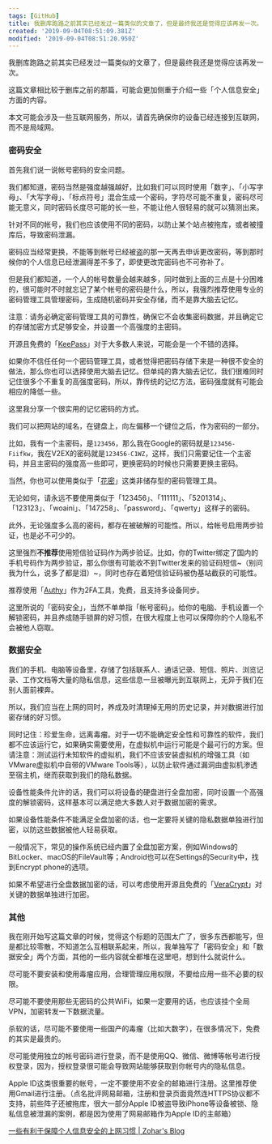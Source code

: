 ```yaml
---
tags: [GitHub]
title: 我删库跑路之前其实已经发过一篇类似的文章了，但是最终我还是觉得应该再发一次。
created: '2019-09-04T08:51:09.381Z'
modified: '2019-09-04T08:51:20.950Z'
---
```


我删库跑路之前其实已经发过一篇类似的文章了，但是最终我还是觉得应该再发一次。

这篇文章相比较于删库之前的那篇，可能会更加侧重于介绍一些「个人信息安全」方面的内容。

本文可能会涉及一些互联网服务，所以，请首先确保你的设备已经连接到互联网，而不是局域网。

### 密码安全

首先我们说一说帐号密码的安全问题。

我们都知道，密码当然是强度越强越好，比如我们可以同时使用「数字」、「小写字母」、「大写字母」、「标点符号」混合生成一个密码，字符尽可能不重复，密码尽可能无意义，同时密码长度尽可能的长一些，不能让他人很轻易的就可以猜测出来。

针对不同的帐号，我们也应该使用不同的密码，以防止某个站点被拖库，或者被撞库后，导致密码泄漏。

密码应当经常更换，不能等到帐号已经被盗的那一天再去申诉更改密码，等到那时候你的个人信息已经泄漏得差不多了，即使更改完密码也不可弥补了。

但是我们都知道，一个人的帐号数量会越来越多，同时做到上面的三点是十分困难的，很可能时不时就忘记了某个帐号的密码是什么，所以，我强烈推荐使用专业的密码管理工具管理密码，生成随机密码并安全存储，而不是靠大脑去记忆。

注意：请务必确定密码管理工具的可靠性，确保它不会收集密码数据，并且确定它的存储加密方式足够安全，并设置一个高强度的主密码。

开源且免费的「[KeePass](https://keepass.info/)」对于大多数人来说，可能会是一个不错的选择。

如果你不信任任何一个密码管理工具，或者觉得把密码存储下来是一种很不安全的做法，那么你也可以选择使用大脑去记忆。但单纯的靠大脑去记忆，我们很难同时记住很多个不重复的高强度密码，所以，靠传统的记忆方法，密码强度就有可能会相应的降低一些。

这里我分享一个很实用的记忆密码的方式。

我们可以把网站的域名，在键盘上，向左偏移一个键位之后，作为密码的一部分。

比如，我有一个主密码，是`123456`，那么我在Google的密码就是`123456-Fiifkw`，我在V2EX的密码就是`123456-C1WZ`，这样，我们只需要记住一个主密码，并且主密码的强度高一些即可，更换密码的时候也只需要更换主密码。

当然，你也可以使用类似于「[花密](https://flowerpassword.com/)」这类非储存型的密码管理工具。

无论如何，请永远不要使用类似于「123456」、「111111」、「5201314」、「123123」、「woaini」、「147258」、「password」、「qwerty」这样子的密码。

此外，无论强度多么高的密码，都存在被破解的可能性。所以，给帐号启用两步验证，也是必不可少的。

这里强烈**不推荐**使用短信验证码作为两步验证。比如，你的Twitter绑定了国内的手机号码作为两步验证，那么你很有可能收不到Twitter发来的验证码短信~（别问我为什么，说多了都是泪）~，同时也存在着短信验证码被伪基站截获的可能性。

推荐使用「[Authy](https://authy.com/)」作为2FA工具，免费，且支持多设备同步。

这里所说的「密码安全」，当然不单单指「帐号密码」。给你的电脑、手机设置一个解锁密码，并且养成随手锁屏的好习惯，在很大程度上也可以保障你的个人隐私不会被他人窃取。

### 数据安全

我们的手机、电脑等设备里，存储了包括联系人、通话记录、短信、照片、浏览记录、工作文档等大量的隐私信息，这些信息一旦被曝光到互联网上，无异于我们在别人面前裸奔。

所以，我们应当在上网的同时，养成及时清理掉无用的历史记录，并对数据进行加密存储的好习惯。

同时记住：珍爱生命，远离毒瘤。对于一切不能确定安全性和可靠性的软件，我们都不应该运行它，如果确实需要使用，在虚拟机中运行可能是个最可行的方案。但请注意：测试运行未知软件的虚拟机，我们不应该安装虚拟机的增强工具（如VMware虚拟机中自带的VMware Tools等），以防止软件通过漏洞由虚拟机渗透至宿主机，继而获取到我们的隐私数据。

设备性能条件允许的话，我们可以将设备的硬盘进行全盘加密，同时设置一个高强度的解锁密码，这样基本可以满足绝大多数人对于数据加密的需求。

如果设备性能条件不能满足全盘加密的话，也一定要将关键的隐私数据单独进行加密，以防这些数据被他人轻易获取。

一般情况下，常见的操作系统已经内置了全盘加密方案，例如Windows的BitLocker、macOS的FileVault等；Android也可以在Settings的Security中，找到Encrypt phone的选项。

如果不希望进行全盘数据加密的话，可以考虑使用开源且免费的「[VeraCrypt](https://www.veracrypt.fr/)」对关键的数据单独进行加密。

### 其他

我在刚开始写这篇文章的时候，觉得这个标题的范围太广了，很多东西都能写，但是都比较零散，不知道怎么互相联系起来，所以，我单独写了「密码安全」和「数据安全」两个方面，其他的一些内容就全都堆在这里吧，想到什么就说什么。

尽可能不要安装和使用毒瘤应用，合理管理应用权限，不要给应用一些不必要的权限。

尽可能不要使用那些无密码的公共WiFi，如果一定要用的话，也应该挂个全局VPN，加密转发一下数据流量。

杀软的话，尽可能不要使用一些国产的毒瘤（比如大数字），在很多情况下，免费的其实是最贵的。

尽可能使用独立的帐号密码进行登录，而不是使用QQ、微信、微博等帐号进行授权登录，因为，授权登录很可能会导致网站能够获取到你帐号内的隐私信息。

Apple ID这类很重要的帐号，一定不要使用不安全的邮箱进行注册。这里推荐使用Gmail进行注册。（点名批评网易邮箱，注册和登录页面竟然连HTTPS协议都不支持，前些阵子还被拖库，很大一部分Apple ID被盗导致iPhone等设备被锁、隐私信息被泄漏的案例，都是因为使用了网易邮箱作为Apple ID的主邮箱）

[一些有利于保障个人信息安全的上网习惯 | Zohar's Blog](https://www.iwch.me/archives/655.html)

